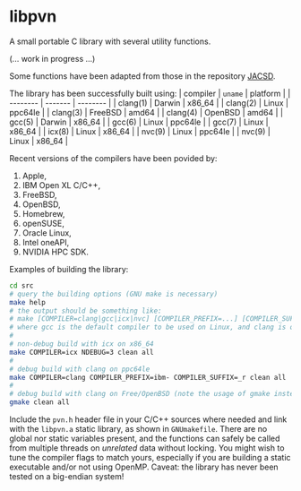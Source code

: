# libpvn
A small portable C library with several utility functions.

(... work in progress ...)

Some functions have been adapted from those in the repository [JACSD](https://github.com/venovako/JACSD).

The library has been successfully built using:
| compiler | `uname` | platform |
| -------- | ------- | -------- |
| clang(1) | Darwin  | x86_64   |
| clang(2) | Linux   | ppc64le  |
| clang(3) | FreeBSD | amd64    |
| clang(4) | OpenBSD | amd64    |
| gcc(5)   | Darwin  | x86_64   |
| gcc(6)   | Linux   | ppc64le  |
| gcc(7)   | Linux   | x86_64   |
| icx(8)   | Linux   | x86_64   |
| nvc(9)   | Linux   | ppc64le  |
| nvc(9)   | Linux   | x86_64   |

Recent versions of the compilers have been povided by:
1. Apple,
2. IBM Open XL C/C++,
3. FreeBSD,
4. OpenBSD,
5. Homebrew,
6. openSUSE,
7. Oracle Linux,
8. Intel oneAPI,
9. NVIDIA HPC SDK.

Examples of building the library:
```bash
cd src
# query the building options (GNU make is necessary)
make help
# the output should be something like:
# make [COMPILER=clang|gcc|icx|nvc] [COMPILER_PREFIX=...] [COMPILER_SUFFIX=...] [NDEBUG=0|1|2|3|...] [all|clean|help]
# where gcc is the default compiler to be used on Linux, and clang is otherwise
#
# non-debug build with icx on x86_64
make COMPILER=icx NDEBUG=3 clean all
#
# debug build with clang on ppc64le
make COMPILER=clang COMPILER_PREFIX=ibm- COMPILER_SUFFIX=_r clean all
#
# debug build with clang on Free/OpenBSD (note the usage of gmake instead of make)
gmake clean all
```

Include the `pvn.h` header file in your C/C++ sources where needed and link with the `libpvn.a` static library, as shown in `GNUmakefile`.
There are no global nor static variables present, and the functions can safely be called from multiple threads on *unrelated* data without locking.
You might wish to tune the compiler flags to match yours, especially if you are building a static executable and/or not using OpenMP.
Caveat: the library has never been tested on a big-endian system!
